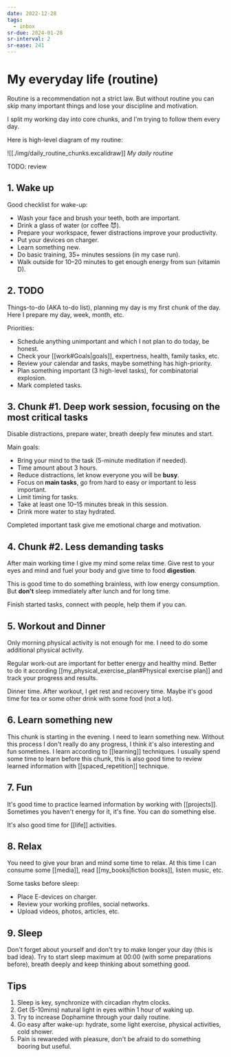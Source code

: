 ```yaml
---
date: 2022-12-28
tags:
  - inbox
sr-due: 2024-01-28
sr-interval: 2
sr-ease: 241
---
```


# My everyday life (routine)

Routine is a recommendation not a strict law. But without routine you can skip
many important things and lose your discipline and motivation.

I split my working day into core chunks, and I'm trying to follow them every day.

Here is high-level diagram of my routine:

![[./img/daily_routine_chunks.excalidraw]]
_My daily routine_

TODO: review

## 1. Wake up

Good checklist for wake-up:

- Wash your face and brush your teeth, both are important.
- Drink a glass of water (or coffee 😈).
- Prepare your workspace, fewer distractions improve your productivity.
- Put your devices on charger.
- Learn something new.
- Do basic training, 35+ minutes sessions (in my case run).
- Walk outside for 10–20 minutes to get enough energy from sun (vitamin D).

## 2. TODO

Things-to-do (AKA to-do list), planning my day is my first chunk of the day.
Here I prepare my day, week, month, etc.

Priorities:

- Schedule anything unimportant and which I not plan to do today, be honest.
- Check your [[work#Goals|goals]], expertness, health, family tasks, etc.
- Review your calendar and tasks, maybe something has high-priority.
- Plan something important (3 high-level tasks), for combinatorial explosion.
- Mark completed tasks.

## 3. Chunk \#1. Deep work session, focusing on the most critical tasks

Disable distractions, prepare water, breath deeply few minutes and start.

Main goals:

- Bring your mind to the task (5-minute meditation if needed).
- Time amount about 3 hours.
- Reduce distractions, let know everyone you will be **busy**.
- Focus on **main tasks**, go from hard to easy or important to less important.
- Limit timing for tasks.
- Take at least one 10–15 minutes break in this session.
- Drink more water to stay hydrated.

Completed important task give me emotional charge and motivation.

## 4. Chunk \#2. Less demanding tasks

After main working time I give my mind some relax time. Give rest to your eyes
and mind and fuel your body and give time to food **digestion**.

This is good time to do something brainless, with low energy consumption. But
**don't** sleep immediately after lunch and for long time.

Finish started tasks, connect with people, help them if you can.

## 5. Workout and Dinner

Only morning physical activity is not enough for me. I need to do some
additional physical activity.

Regular work-out are important for better energy and healthy mind. Better to do
it according [[my_physical_exercise_plan#Physical exercise plan]] and track your
progress and results.

Dinner time. After workout, I get rest and recovery time. Maybe it's good time
for tea or some other drink with some food (not a lot).

## 6. Learn something new

This chunk is starting in the evening. I need to learn something new. Without
this process I don't really do any progress, I think it's also interesting and
fun sometimes. I learn according to [[learning]] techniques. I usually spend
some time to learn before this chunk, this is also good time to review learned
information with [[spaced_repetition]] technique.

## 7. Fun

It's good time to practice learned information by working with [[projects]].
Sometimes you haven't energy for it, it's fine. You can do something else.

It's also good time for [[life]] activities.

## 8. Relax

You need to give your bran and mind some time to relax. At this time I can
consume some [[media]], read [[my_books|fiction books]], listen music,
etc.

Some tasks before sleep:

- Place E-devices on charger.
- Review your working profiles, social networks.
- Upload videos, photos, articles, etc.

## 9. Sleep

Don't forget about yourself and don't try to make longer your day (this is bad
idea). Try to start sleep maximum at 00:00 (with some preparations before),
breath deeply and keep thinking about something good.


## Tips

1. Sleep is key, synchronize with circadian rhytm clocks.
2. Get (5-10mins) natural light in eyes within 1 hour of waking up.
3. Try to increase Dophamine through your daily routine.
4. Go easy after wake-up: hydrate, some light exercise, physical activities,
   cold shower.
5. Pain is rewareded with pleasure, don't be afraid to do something booring but
   useful.
